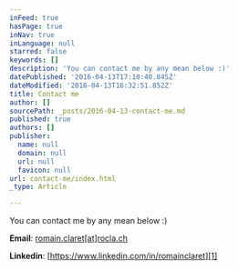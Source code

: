 ```yaml
---
inFeed: true
hasPage: true
inNav: true
inLanguage: null
starred: false
keywords: []
description: 'You can contact me by any mean below :)'
datePublished: '2016-04-13T17:10:40.845Z'
dateModified: '2016-04-13T16:32:51.852Z'
title: Contact me
author: []
sourcePath: _posts/2016-04-13-contact-me.md
published: true
authors: []
publisher:
  name: null
  domain: null
  url: null
  favicon: null
url: contact-me/index.html
_type: Article

---
```

You can contact me by any mean below :)

**Email**: [romain.claret\[at\]rocla.ch][0]

**Linkedin**: [https://www.linkedin.com/in/romainclaret][1]

[0]: mailto:romain.claret[at]rocla.ch
[1]: https://www.linkedin.com/in/romainclaret
